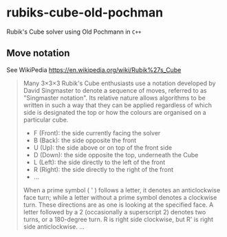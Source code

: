 # rubiks-cube-old-pochman

Rubik's Cube solver using Old Pochmann in `C++`


## Move notation 

See WikiPedia https://en.wikipedia.org/wiki/Rubik%27s_Cube

> Many 3×3×3 Rubik's Cube enthusiasts use a notation developed by David Singmaster
> to denote a sequence of moves, referred to as "Singmaster notation". Its relative
> nature allows algorithms to be written in such a way that they can be applied
> regardless of which side is designated the top or how the colours are organised
> on a particular cube.
>
> - F (Front): the side currently facing the solver
> - B (Back): the side opposite the front
> - U (Up): the side above or on top of the front side
> - D (Down): the side opposite the top, underneath the Cube
> - L (Left): the side directly to the left of the front
> - R (Right): the side directly to the right of the front
> - ...
>
> When a prime symbol ( ' ) follows a letter, it denotes an anticlockwise face turn;
> while a letter without a prime symbol denotes a clockwise turn. These directions
> are as one is looking at the specified face. A letter followed by a 2 
> (occasionally a superscript 2) denotes two turns, or a 180-degree turn. R is right
> side clockwise, but R' is right side anticlockwise. ...

